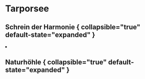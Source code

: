 # Tarporsee

## Schrein der Harmonie { collapsible="true" default-state="expanded" }

<procedure title="Charaktere von diesem Ort">
<list columns="3">
<li><a href="Avila.md"></a></li>
</list>
</procedure>

## Naturhöhle { collapsible="true" default-state="expanded" }